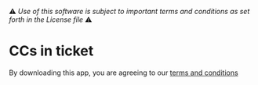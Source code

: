 :warning: *Use of this software is subject to important terms and conditions as set forth in the License file* :warning:

# CCs in ticket

By downloading this app, you are agreeing to our [terms and conditions](https://github.com/zendesklabs/wiki/wiki/Terms-and-Conditions)
